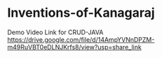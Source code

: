 # Inventions-of-Kanagaraj

Demo Video Link for CRUD-JAVA
https://drive.google.com/file/d/14AmpYVNnDPZM-m49RuVBT0eDLNJKrfs8/view?usp=share_link

